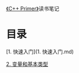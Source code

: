 [《C++ Primer》](https://book.douban.com/subject/1767741/)读书笔记

# 目录

[1. 快速入门](1. 快速入门.md)

[2. 变量和基本类型](2. 变量和基本类型.md)
